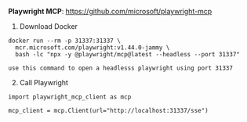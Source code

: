 **Playwright MCP**: https://github.com/microsoft/playwright-mcp

1. Download Docker
```
docker run --rm -p 31337:31337 \
  mcr.microsoft.com/playwright:v1.44.0-jammy \
  bash -lc "npx -y @playwright/mcp@latest --headless --port 31337"

use this command to open a headlesss playwright using port 31337
```

2. Call Playwright
```
import playwright_mcp_client as mcp

mcp_client = mcp.Client(url="http://localhost:31337/sse")
```